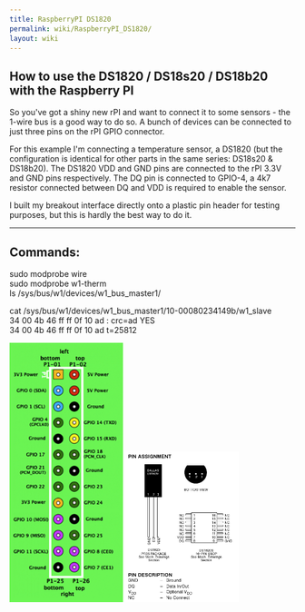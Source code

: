 ```yaml
---
title: RaspberryPI DS1820
permalink: wiki/RaspberryPI_DS1820/
layout: wiki
---
```


How to use the DS1820 / DS18s20 / DS18b20 with the Raspberry PI
---------------------------------------------------------------

So you've got a shiny new rPI and want to connect it to some sensors -
the 1-wire bus is a good way to do so. A bunch of devices can be
connected to just three pins on the rPI GPIO connector.

For this example I'm connecting a temperature sensor, a DS1820 (but the
configuration is identical for other parts in the same series: DS18s20 &
DS18b20). The DS1820 VDD and GND pins are connected to the rPI 3.3V and
GND pins respectively. The DQ pin is connected to GPIO-4, a 4k7 resistor
connected between DQ and VDD is required to enable the sensor.  
  
I built my breakout interface directly onto a plastic pin header for
testing purposes, but this is hardly the best way to do it.  

------------------------------------------------------------------------

Commands:  
-----------

sudo modprobe wire  
sudo modprobe w1-therm  
ls /sys/bus/w1/devices/w1\_bus\_master1/  
  
cat /sys/bus/w1/devices/w1\_bus\_master1/10-00080234149b/w1\_slave  
34 00 4b 46 ff ff 0f 10 ad : crc=ad YES  
34 00 4b 46 ff ff 0f 10 ad t=25812  
  
<img src="GPIOs.png" title="fig:GPIOs.png" alt="GPIOs.png" width="200" />
<img src="DS1820.png" title="fig:DS1820.png" alt="DS1820.png" width="200" />
